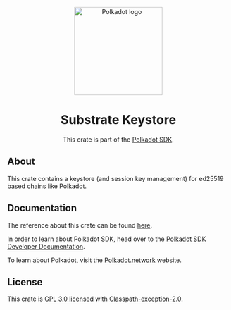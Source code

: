 <div align="center">

<img
alt="Polkadot logo" width="200"
src="https://raw.githubusercontent.com/paritytech/polkadot-sdk/rzadp/readmes/docs/images/Polkadot_Logo_Horizontal_Pink_BlackOnWhite.png">

# Substrate Keystore

This crate is part of the [Polkadot SDK](https://github.com/paritytech/polkadot-sdk/).

</div>

## About

This crate contains a keystore (and session key management) for ed25519 based chains like Polkadot.

## Documentation

The reference about this crate can be found [here](https://paritytech.github.io/polkadot-sdk/master/sc_keystore).

In order to learn about Polkadot SDK, head over to the [Polkadot SDK Developer Documentation](https://paritytech.github.io/polkadot-sdk/master/polkadot_sdk_docs/index.html).

To learn about Polkadot, visit the [Polkadot.network](https://polkadot.network/) website.

## License

This crate is [GPL 3.0 licensed](https://spdx.org/licenses/GPL-3.0-or-later.html) with [Classpath-exception-2.0](https://spdx.org/licenses/Classpath-exception-2.0.html).
